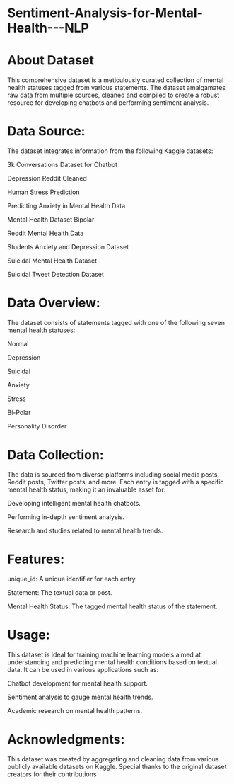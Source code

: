 # Sentiment-Analysis-for-Mental-Health---NLP
# About Dataset
This comprehensive dataset is a meticulously curated collection of mental health statuses tagged from various statements. The dataset amalgamates raw data from multiple sources, cleaned and compiled to create a robust resource for developing chatbots and performing sentiment analysis.

# Data Source:
The dataset integrates information from the following Kaggle datasets:

3k Conversations Dataset for Chatbot

Depression Reddit Cleaned

Human Stress Prediction

Predicting Anxiety in Mental Health Data

Mental Health Dataset Bipolar

Reddit Mental Health Data

Students Anxiety and Depression Dataset

Suicidal Mental Health Dataset

Suicidal Tweet Detection Dataset

# Data Overview:
The dataset consists of statements tagged with one of the following seven mental health statuses:

Normal

Depression

Suicidal

Anxiety

Stress

Bi-Polar

Personality Disorder

# Data Collection:
The data is sourced from diverse platforms including social media posts, Reddit posts, Twitter posts, and more. Each entry is tagged with a specific mental health status, making it an invaluable asset for:

Developing intelligent mental health chatbots.

Performing in-depth sentiment analysis.

Research and studies related to mental health trends.
# Features:
unique_id: A unique identifier for each entry.

Statement: The textual data or post.

Mental Health Status: The tagged mental health status of the statement.
# Usage:
This dataset is ideal for training machine learning models aimed at understanding and predicting mental health conditions based on textual data. It can be used in various applications such as:

Chatbot development for mental health support.

Sentiment analysis to gauge mental health trends.

Academic research on mental health patterns.
# Acknowledgments:

This dataset was created by aggregating and cleaning data from various publicly available datasets on Kaggle. Special thanks to the original dataset creators for their contributions
